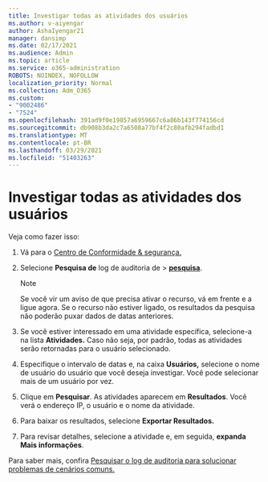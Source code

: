 ```yaml
---
title: Investigar todas as atividades dos usuários
ms.author: v-aiyengar
author: AshaIyengar21
manager: dansimp
ms.date: 02/17/2021
ms.audience: Admin
ms.topic: article
ms.service: o365-administration
ROBOTS: NOINDEX, NOFOLLOW
localization_priority: Normal
ms.collection: Adm_O365
ms.custom:
- "9002486"
- "7524"
ms.openlocfilehash: 391ad9f0e19857a6959667c6a86b143f774156cd
ms.sourcegitcommit: db908b3da2c7a6508a77bf4f2c80afb294fadbd1
ms.translationtype: MT
ms.contentlocale: pt-BR
ms.lasthandoff: 03/29/2021
ms.locfileid: "51403263"
---
```

# <a name="investigate-all-the-users-activities"></a>Investigar todas as atividades dos usuários

Veja como fazer isso:

1. Vá para o [Centro de Conformidade & segurança.](https://go.microsoft.com/fwlink/p/?linkid=2077143)
1. Selecione **Pesquisa de** log de auditoria de  >  **[pesquisa](https://go.microsoft.com/fwlink/?linkid=2103759)**.
    > [!NOTE]
    > Se você vir um aviso de que precisa ativar o recurso, vá em frente e a ligue agora. Se o recurso não estiver ligado, os resultados da pesquisa não poderão puxar dados de datas anteriores.

1. Se você estiver interessado em uma atividade específica, selecione-a na lista **Atividades.** Caso não seja, por padrão, todas as atividades serão retornadas para o usuário selecionado.
1. Especifique o intervalo de datas e, na caixa **Usuários,** selecione o nome de usuário do usuário que você deseja investigar. Você pode selecionar mais de um usuário por vez.
1. Clique em **Pesquisar**. As atividades aparecem em **Resultados**. Você verá o endereço IP, o usuário e o nome da atividade.
1. Para baixar os resultados, selecione **Exportar Resultados.**
1. Para revisar detalhes, selecione a atividade e, em seguida, **expanda Mais informações**.

Para saber mais, confira [Pesquisar o log de auditoria para solucionar problemas de cenários comuns.](https://go.microsoft.com/fwlink/?linkid=2103944)
